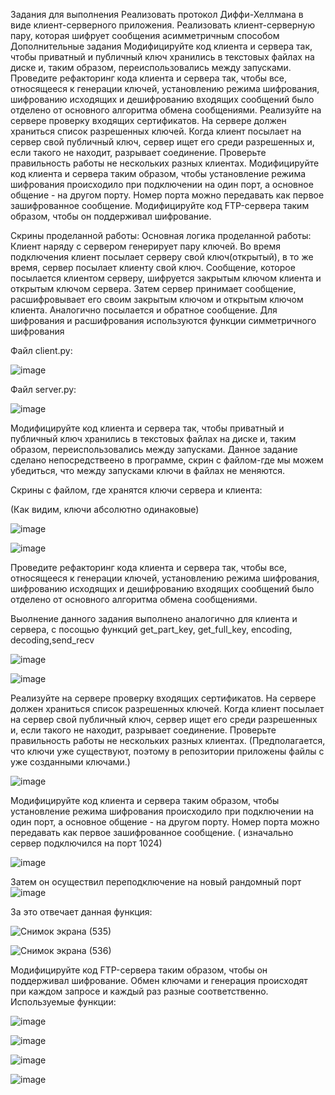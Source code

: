Задания для выполнения
Реализовать протокол Диффи-Хеллмана в виде клиент-серверного приложения.
Реализовать клиент-серверную пару, которая шифрует сообщения асимметричным способом
Дополнительные задания
Модифицируйте код клиента и сервера так, чтобы приватный и публичный ключ хранились в текстовых файлах на диске и, таким образом, переиспользовались между запусками.
Проведите рефакторинг кода клиента и сервера так, чтобы все, относящееся к генерации ключей, установлению режима шифрования, шифрованию исходящих и дешифрованию входящих сообщений было отделено от основного алгоритма обмена сообщениями.
Реализуйте на сервере проверку входящих сертификатов. На сервере должен храниться список разрешенных ключей. Когда клиент посылает на сервер свой публичный ключ, сервер ищет его среди разрешенных и, если такого не находит, разрывает соединение. Проверьте правильность работы не нескольких разных клиентах.
Модифицируйте код клиента и сервера таким образом, чтобы установление режима шифрования происходило при подключении на один порт, а основное общение - на другом порту. Номер порта можно передавать как первое зашифрованное сообщение.
Модифицируйте код FTP-сервера таким образом, чтобы он поддерживал шифрование.

Скрины проделанной работы:
Основная логика проделанной работы: 
Клиент наряду с сервером генерирует пару ключей. Во время подключения клиент посылает серверу свой ключ(открытый), в то же время, сервер посылает клиенту свой ключ. Сообщение, которое посылается клиентом серверу, шифруется закрытым ключом клиента и открытым ключом сервера. Затем сервер принимает сообщение, расшифровывает его своим закрытым ключом и открытым ключом клиента. Аналогично посылается и обратное сообщение. Для шифрования и расшифрования используются функции симметричного шифрования

Файл client.py: 

![image](https://user-images.githubusercontent.com/92279258/145915241-5b17d3ab-3d91-4790-a8cf-a6285e317d9d.png)

Файл server.py:

![image](https://user-images.githubusercontent.com/92279258/145915548-35890efd-0c52-43d7-b51e-60b1d6f40abb.png)

Модифицируйте код клиента и сервера так, чтобы приватный и публичный ключ хранились в текстовых файлах на диске и, таким образом, переиспользовались между запусками. Данное задание сделано непосредствеено в программе, скрин с файлом-где мы можем убедиться, что  между запусками ключи в файлах не меняются. 

Скрины с файлом, где хранятся ключи сервера и клиента: 

(Как видим, ключи абсолютно одинаковые)

![image](https://user-images.githubusercontent.com/92279258/145916054-6d0c81fb-2d1d-46bb-be61-6a76f16cbe80.png)

![image](https://user-images.githubusercontent.com/92279258/145916227-a10f34f0-b672-440a-9dd0-e16c610c5398.png)

Проведите рефакторинг кода клиента и сервера так, чтобы все, относящееся к генерации ключей, установлению режима шифрования, шифрованию исходящих и дешифрованию входящих сообщений было отделено от основного алгоритма обмена сообщениями.

Выолнение данного задания выполнено аналогично для клиента и сервера, с посощью функций get_part_key, get_full_key, encoding, decoding,send_recv

![image](https://user-images.githubusercontent.com/92279258/145916946-3a7381de-f0d5-4540-8395-c61961e8d708.png)

![image](https://user-images.githubusercontent.com/92279258/145917022-9846c020-c678-40c9-bc3e-dcdad572c35b.png)

Реализуйте на сервере проверку входящих сертификатов. На сервере должен храниться список разрешенных ключей. Когда клиент посылает на сервер свой публичный ключ, сервер ищет его среди разрешенных и, если такого не находит, разрывает соединение. Проверьте правильность работы не нескольких разных клиентах. (Предполагается, что ключи уже существуют, поэтому в репозитории приложены файлы с уже созданными ключами.)

![image](https://user-images.githubusercontent.com/92279258/145917411-ec343947-9862-4017-bf80-2594f4beb318.png)

Модифицируйте код клиента и сервера таким образом, чтобы установление режима шифрования происходило при подключении на один порт, а основное общение - на другом порту. Номер порта можно передавать как первое зашифрованное сообщение. ( изначально сервер подключился на порт 1024)

![image](https://user-images.githubusercontent.com/92279258/145920838-589714e5-de8b-4a4c-a6a2-9884fa986a5a.png)

Затем он осуществил переподключение на новый рандомный порт
![image](https://user-images.githubusercontent.com/92279258/145920923-b74bf18f-e795-4d96-add8-0971e1160410.png)

За это отвечает данная функция: 

![Снимок экрана (535)](https://user-images.githubusercontent.com/92279258/145921238-c5f16623-4853-4ec0-960e-6eb482fbcd38.png)

![Снимок экрана (536)](https://user-images.githubusercontent.com/92279258/145921401-16cef973-419b-40a4-a291-63c0bcd3117c.png)

Модифицируйте код FTP-сервера таким образом, чтобы он поддерживал шифрование.
Обмен ключами и генерация происходят при каждом запросе и каждый раз разные соответственно.
Используемые функции: 

![image](https://user-images.githubusercontent.com/92279258/145921923-e81dfef7-7d2d-40ed-a8f4-651c2cb8361d.png)

![image](https://user-images.githubusercontent.com/92279258/145922007-3be65b53-911d-41ce-9a15-11f8aac5e635.png)

![image](https://user-images.githubusercontent.com/92279258/145922232-9ce8e438-8ca7-4511-8af5-ca8db45cec5a.png)

![image](https://user-images.githubusercontent.com/92279258/145922335-50ebb127-87d2-4bf6-9fec-1420d07f2794.png)



